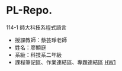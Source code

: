 # PL-Repo.

114-1 師大科技系程式語言
- 授課教師：蔡芸琤老師
- 姓名：廖顯庭
- 系級：科技系二年級
- 課程筆記區、作業連結區、專題連結區
[HW1](https://github.com/Liao-HsienTing/PL-Repo./blob/main/114_1_HW1.ipynb)
